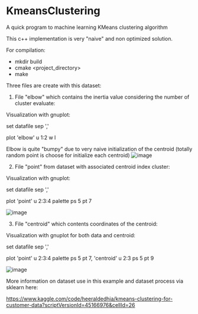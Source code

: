 # KmeansClustering
A quick program to machine learning KMeans clustering algorithm

This c++ implementation is very "naive" and non optimized solution.

For compilation:
- mkdir build
- cmake <project_directory>
- make

Three files are create with this dataset:

1) File "elbow" which contains the inertia value considering the number of cluster evaluate:

Visualization with gnuplot:

  set datafile sep ','
  
  plot 'elbow' u 1:2 w l
  
Elbow is quite "bumpy" due to very naive initialization of the centroid (totally random point is choose for initialize each centroid) 
![image](https://github.com/vinceterious/KmeansClustering/assets/37022308/33f8f0a2-1c2f-4ff1-81cc-4cee0890a540)
  
2) File "point" from dataset with associated centroid index cluster:
  
Visualization with gnuplot:

  set datafile sep ','
  
  plot 'point' u 2:3:4 palette ps 5 pt 7
  

![image](https://github.com/vinceterious/KmeansClustering/assets/37022308/29ad4979-0d00-48ff-b13d-18b0d667e32a)

3) File "centroid" which contents coordinates of the centroid:
  
Visualization with gnuplot for both data and centroid:

  set datafile sep ','
  
  plot 'point' u 2:3:4 palette ps 5 pt 7, 'centroid' u 2:3 ps 5 pt 9

![image](https://github.com/vinceterious/KmeansClustering/assets/37022308/22c72865-20b2-4573-9623-ca11b2f5124d)


More information on dataset use in this example and dataset process via sklearn here:

https://www.kaggle.com/code/heeraldedhia/kmeans-clustering-for-customer-data?scriptVersionId=45166976&cellId=26
